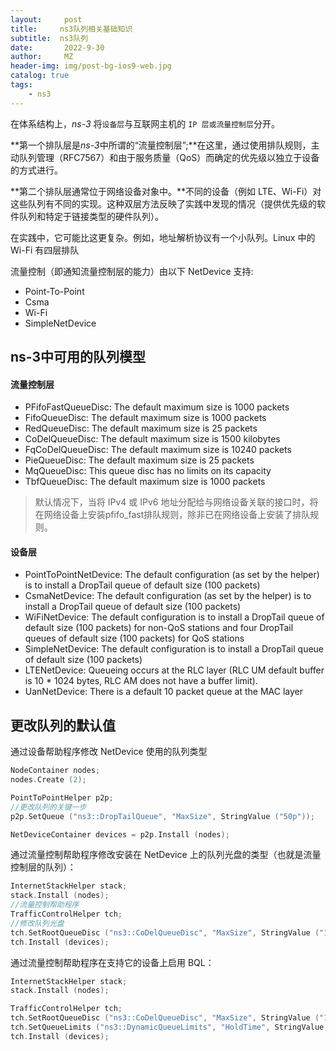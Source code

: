 ```yaml
---
layout:     post
title:     ns3队列相关基础知识
subtitle:  ns3队列
date:       2022-9-30
author:     MZ
header-img: img/post-bg-ios9-web.jpg
catalog: true
tags:
    - ns3
---
```


在体系结构上，*ns-3* 将`设备层`与互联网主机的 `IP 层或流量控制层`分开。

**第一个排队层是*ns-3*中所谓的“流量控制层”;**在这里，通过使用排队规则，主动队列管理（RFC7567）和由于服务质量（QoS）而确定的优先级以独立于设备的方式进行。

**第二个排队层通常位于网络设备对象中。**不同的设备（例如 LTE、Wi-Fi）对这些队列有不同的实现。这种双层方法反映了实践中发现的情况（提供优先级的软件队列和特定于链接类型的硬件队列）。

在实践中，它可能比这更复杂。例如，地址解析协议有一个小队列。Linux 中的 Wi-Fi 有四层排队

流量控制（即通知流量控制层的能力）由以下 NetDevice 支持:

- Point-To-Point
- Csma
- Wi-Fi
- SimpleNetDevice

<!--more-->

## ns-3中可用的队列模型

#### 流量控制层

- PFifoFastQueueDisc: The default maximum size is 1000 packets
- FifoQueueDisc: The default maximum size is 1000 packets
- RedQueueDisc: The default maximum size is 25 packets
- CoDelQueueDisc: The default maximum size is 1500 kilobytes
- FqCoDelQueueDisc: The default maximum size is 10240 packets
- PieQueueDisc: The default maximum size is 25 packets
- MqQueueDisc: This queue disc has no limits on its capacity
- TbfQueueDisc: The default maximum size is 1000 packets

> 默认情况下，当将 IPv4 或 IPv6 地址分配给与网络设备关联的接口时，将在网络设备上安装pfifo_fast排队规则，除非已在网络设备上安装了排队规则。

#### 设备层

- PointToPointNetDevice: The default configuration (as set by the helper) is to install a DropTail queue of default size (100 packets)
- CsmaNetDevice: The default configuration (as set by the helper) is to install a DropTail queue of default size (100 packets)
- WiFiNetDevice: The default configuration is to install a DropTail queue of default size (100 packets) for non-QoS stations and four DropTail queues of default size (100 packets) for QoS stations
- SimpleNetDevice: The default configuration is to install a DropTail queue of default size (100 packets)
- LTENetDevice: Queueing occurs at the RLC layer (RLC UM default buffer is 10 * 1024 bytes, RLC AM does not have a buffer limit).
- UanNetDevice: There is a default 10 packet queue at the MAC layer

## 更改队列的默认值

通过设备帮助程序修改 NetDevice 使用的队列类型

```c++
NodeContainer nodes;
nodes.Create (2);

PointToPointHelper p2p;
//更改队列的关键一步
p2p.SetQueue ("ns3::DropTailQueue", "MaxSize", StringValue ("50p"));

NetDeviceContainer devices = p2p.Install (nodes);
```

通过流量控制帮助程序修改安装在 NetDevice 上的队列光盘的类型（也就是流量控制层的队列）：

```c++
InternetStackHelper stack;
stack.Install (nodes);
//流量控制帮助程序
TrafficControlHelper tch;
//修改队列光盘
tch.SetRootQueueDisc ("ns3::CoDelQueueDisc", "MaxSize", StringValue ("1000p"));
tch.Install (devices);
```

通过流量控制帮助程序在支持它的设备上启用 BQL：

```c++
InternetStackHelper stack;
stack.Install (nodes);

TrafficControlHelper tch;
tch.SetRootQueueDisc ("ns3::CoDelQueueDisc", "MaxSize", StringValue ("1000p"));
tch.SetQueueLimits ("ns3::DynamicQueueLimits", "HoldTime", StringValue ("4ms"));
tch.Install (devices);
```

